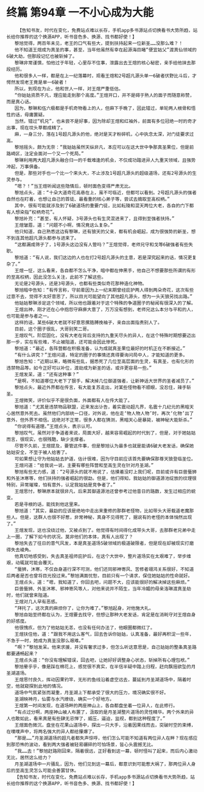 # 终篇 第94章 一不小心成为大能
        【告知书友，时代在变化，免费站点难以长存，手机app多书源站点切换看书大势所趋，站长给你推荐的这个换源APP，听书音色多、换源、找书都好使！】
       黎旭觉得，两百年未见，老王的口气有些大，提到扶持起来一位新圣……没那么难？！
       他不知道王煊成为真圣的事，甚至，当年他虽然有幸在起源海目睹“便宜姑父”渡真仙领域的6破大劫，但那段记忆也被斩掉了。
       黎琳非常谨慎，怕他过于年轻，心里存不住事，泄露出去王煊的核心秘密，亲手给他抹去那段经历。
       他和很多人一样，都是在上一纪落幕时，观看王煊和2号超凡源头单一6破者伏野比斗后，才愕然发现老王竟是单一6破者！
       所以，到现在为止，他和世人一样，对王煊严重低估。
       “你姑姑资质不凡，理应能走到那个高度。”王煊开口，并不是碍于熟人的面子而随意称赞，而是真心话。
       因为，黎琳和伍六极都是手机奇物看上的人，但麻下手晚了，因此错过，单轮两人根骨和悟性的话，母庸置疑。
       当然，错过“机兄”，也未尝不是好事，因为除却王煊和红袖外，前面有多位冠绝一时的奇才出事，现在坟头草都成精了。
       麻，一身三分，落在1号超凡源头的他，绝对是天才粉碎机，心中执念太深，对门徒要求过高。
       黎旭摇头，颇为无奈：“我姑姑虽然天纵非凡，本应可以在这大世中争那真圣果位，但是前路崎区，注定会面对一个又一个死局。”
       黎琳利用两大超凡源头融合归一的千载难逢的机会，不仅成功踏进异人九重天领域，且强势冲起，万事俱备。
       但是，那些对手也一个比一个来头大，不止涉及1号超凡源头的超级道场，还有2号源头的生灵参与。
       “嗯？！”当王煊听闻这些隐情后，顿时面色变得严肃无比。
       黎旭点头，道：“十朵大道奇花高悬在上，虽不可临近，但都可以看到。2号超凡源头的强者自然也在盯着，也想让自己的首徒、最看重的核心弟子等，尝试去摘取至高权柄。”
       其中，很有可能就涉及到了6破道场的重要门徒，比如耘陵和混天两位大老，各自的门下都有人想染指“权柄奇花”。
       黎旭补充：“甚至，有人怀疑，3号源头也有生灵混进来了，且得到至强者扶持。”
       王煊皱眉，道：“问题不小啊，情况竟这么复杂。”
       他只知道，自己熟悉这边有黎琳，还有狼天的父亲，都有机会崛起，成为很强势的新圣，想不到连其他超凡源头都参与进来了。
       “这都漏成筛子了，1号源头这边没有人管吗？”王煊觉得，老师兄守和戈等6破强者有些失职。
       黎旭道：“有人说，我们这边的人也在打2号超凡源头的主意，若是深究起来的话，情况更复杂了。”
       王煊一怔，这么看来，各自都不怎么干净，暗中都在伸黑手，他自己不想要那些所谓的有形的至高权柄，因此没怎么关注，此前不了解这些。
       无论是2号源头，还是3号源头，也都有些类似奇花那种造化神物。
       黎旭暗中告知：“有传言称，守前辈因为上一纪末期曾经庇护两人得到两朵奇花，这次有些过意不去，觉得不太好意思了，所以目光可能望向了其他超凡源头，想为一头天狼另找出路。”
       他姑姑黎琳涉足这个领域，所以他也跟着对于这个特殊的争道圈子的秘闻有很深入的了解。
       王煊出神，刚才还在心中抱怨守麻痹大意了，万万没有想到，老师兄这么本分与平和的人，也可能是参与者之一。
       这样的话，某些6破大老就不好意思摞胳膊挽袖子，亲自出面指责别人了。
       目前，这个圈子很乱，大哥别笑二哥。
       王煊叹气，阶层固化，没有大老在背后支持的九重天尽头的异人，在这个特殊时期想要迈出那一步，实在有些难，不止被阻道，还可能会因此惨死。
       黎旭道：“最近，各阵营都在积极准备，认为成就真圣果位最好的时机正在不断接近。”
       “有什么讲究？”王煊问道，特定的圈子的事情还真得要询问局中人，才能知道的更多。
       黎旭告知：“近期以来，略微有些乱，据悉死了几位至高层面的生灵，有真圣，也有化形的违禁物品等。如今正好可以补位，渡劫成为新圣的话，或许更容易一些。”
       王煊发呆，道：“还有这种事？”
       “是啊，不知道哪位大老下了狠手，解决掉几位御道强者，让新神话大世界的圣者减员了。”
       黎旭点头，最近外界都在传言，有大能复苏走出，对某些怪物看不顺眼，没忍住，辣手斩圣。
       王煊微笑，评价似乎不是很负面，外面都有人在传大能了。
       黎旭道：“尤其是违禁物品联盟，近来发出讣告，着实震动超凡界，名震十几纪元的黑暗天心居然意外死去。虽然他们内部统一口径，对外说，他在走‘物人物人物’时，再次‘化物’出了意外，但外界不相信。这绝对不正常，很多人都在猜测，黑暗天心是暴毙，被神秘大能斩杀。”
       “你说得有道理。”王煊点头，表示认可。
       黎旭叹气，虽然对于争道者来说，局面大好，越来容易崛起的时代到了，但是，对于她姑姑而言，很现实，也很残酷，缺少支撑者。
       尽管不久前，王煊提及，要管这件事，但是黎旭认为最多也就是能请6破大老发话，确保她姑姑安全，不至于被人给害了。
       可如果想让守为他姑姑去护道，估计很难，因为守目前应该首先要确保那尊天狼登临圣位。
       王煊问道：“给我说一说，主要有哪些阵营和至高生灵在针对月圣湖。”
       黎旭有些无力感，道：“2号源头的就不用说了，估摸着没盯上我们呢，目前或许有巨兽蜃狮和外圣沐寒等，他们扶持的强者崛起的很勐。但是，他们得知，我姑姑的御道源池绽放的纹理很特别，异常璀璨，怕有意外，认定我姑姑是竞争者了。”
       王煊思忖，黎琳原本就很非凡，后来其御道源池还曾参考过他昔日的路数，发生过相应的蜕变。
       若是寻根的话，能找到他这里来。
       黎旭道：“其实，最勐的应该是绝地中走出来重修的那群老怪物，比如带头大哥载道老魔那些人。但是，这群人也很不好惹，非常神秘，真身不见得死了，据说有的老怪的本体悄然出现了。”
       王煊发现，这也没绕过他，又被点到了。他觉得有时间得化成带头大哥，去那群老兄弟中走上一圈，了解下如今的状况。莫非他们的本体，真有人出现了？
       黎旭失去了往日的意气风发，本是真圣道场5破领域的极道破限者，但是现在却被现实打磨得失去棱角。
       他真切地感受到，失去真圣祖师庇护后，在这个大世中，整片道场实在太艰难了，举步维艰，动辄就可能会覆灭。
       “蜃狮，沐寒，不仅自身道行深不可测，他们还同邪神寄风、苦修者翊鸿关系很好，不知道后两者是否也曾将目光投过来。”黎旭满面忧愁，目前只有一个请求，保住她姑姑的性命就好。
       王煊点头，道：“嗯，我知道了，你回去吧，问题不大，应该能很好的解决掉这些麻烦。”
       巨兽蜃狮、外圣沐寒、邪神寄风等人，对他来说并不陌生，当年冷媚的母亲洛琳渡真圣劫时，他们就曾来阻道。
       王煊对几人早有恶感。
       “拜托了，这次真的麻烦你了，让你为难了。”黎旭起身，对他施大礼。
       黎旭自始至终都在认为，王煊要去找守，但想让那种大老发话，肯定是在消耗守对王煊自身的好感度。
       他很愧疚，但为了他姑姑无恙，也没有任何办法了，他眼圈都微红了。
       王煊扶住他，道：“跟我不用这么客气，回去告诉你姑姑，认真准备，最好再积淀一些年，不急于一时，她成为真圣没那么艰难。”
       “啊？”黎旭发呆。他来求援，并没有奢求过多，但怎么听这意思是，自己姑姑的整条真圣路都要通畅起来？
       王煊点头道：“你没有理解错误，回去吧，让她好好调整身心状态，斩掉所有心理包袱。”
       黎旭晕乎乎，像是踩在棉花上，感觉很不真实，在半信半疑中踏上归程，赶向飘摇欲坠的月圣湖道场。
       王煊思忖良久，挥动因果钓竿，无形的鱼线沿着虚空远去，蔓延到月圣湖道场中，隔着时空，他就窥探到此地的情况。
       道场中气氛紧张而凝重，月圣湖上下都承受了很大的压力，境况确实很不好。
       圣湖映神月，仙雾与水汽缭绕，确实一个好地方。
       王煊第一时间发现，在道场畔的两座神山上，各自都盘坐着一位异人，在此修行。
       “有点过分啊，两座神山被人布置了，汲取的是月圣湖整片道场的灵性精华。两个外来的异人也敢如此，看来真是有些肆无忌惮了，威压，逼迫，监视，都到这种程度了。”
       王煊面色微沉，盘坐在花果山道场中，探出一只大手，沿着因果线而去，突破时空的束缚，在噗噗声中，将两名强大的异人都给攥爆了。
       “那是……”月圣湖道场的超凡者都失声惊呼，他们怎么可能不知道有两位异人在畔？现在感应到那恐怖的波动，看到两大强者被轻易碾碎的可怕场景，皆心头震撼无比。
       “我……去！”黎旭赶路刚回来，隔着很远，正好看到这一幕，顿时怪叫了起来，而后内心激动无比，居然这么给力？
       月圣湖道场中一片骚乱，因为，他们见到这一幕后，都意识到可能惹大祸了，那两位异人身后的至高生灵怎么可能会善罢甘休。
       【告知书友，时代在变化，免费站点难以长存，手机app多书源站点切换看书大势所趋，站长给你推荐的这个换源APP，听书音色多、换源、找书都好使！】